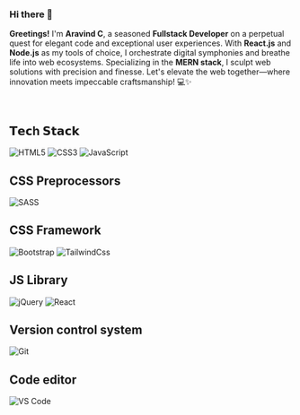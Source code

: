 ### Hi there 👋

**Greetings!** I'm **Aravind C**, a seasoned **Fullstack Developer** on a perpetual quest for elegant code and exceptional user experiences. With **React.js** and **Node.js** as my tools of choice, I orchestrate digital symphonies and breathe life into web ecosystems. Specializing in the **MERN stack**, I sculpt web solutions with precision and finesse. Let's elevate the web together—where innovation meets impeccable craftsmanship! 💻✨


<br />

## 𝗧𝗲𝗰h 𝗦𝘁𝗮𝗰𝗸

![HTML5](https://img.shields.io/badge/-HTML5-%23E44D27?style=flat-square&logo=html5&logoColor=ffffff)
![CSS3](https://img.shields.io/badge/-CSS3-%231572B6?style=flat-square&logo=css3)
![JavaScript](https://img.shields.io/badge/-JavaScript-%23F7DF1C?style=flat-square&logo=javascript&logoColor=000000&labelColor=%23F7DF1C&color=%23FFCE5A)

## CSS Preprocessors
![SASS](https://img.shields.io/badge/-sass%20-%23E44D27?style=flat-square&logo=sass&color=white)

## CSS Framework

![Bootstrap](https://img.shields.io/badge/-Bootstrap%20-%23E44D27?style=flat-square&logo=bootstrap&color=blue&logoColor=white)
![TailwindCss](https://img.shields.io/badge/-TailwindCss-%231a202c?style=flat-square&logo=tailwind-css)

## JS Library
![jQuery](https://img.shields.io/badge/-jQuery%20-%23E44D27?style=flat-square&logo=jquery&color=white&logoColor=blue)
![React](https://img.shields.io/badge/-React-%23282C34?style=flat-square&logo=react)

## Version control system
![Git](https://img.shields.io/badge/-Git-%23F05032?style=flat-square&logo=git&logoColor=%23ffffff)

## Code editor
![VS Code](https://img.shields.io/badge/-VSCode-%23007ACC?style=flat-square&logo=visual-studio-code)
